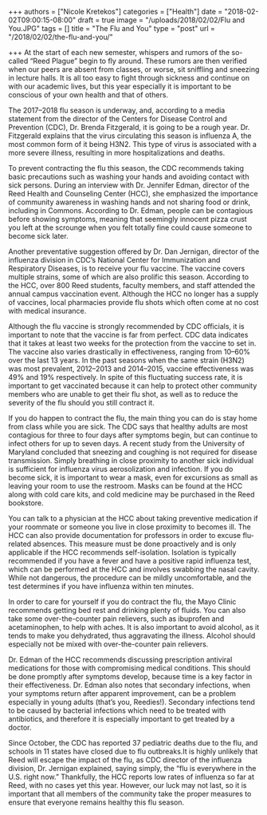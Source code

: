 +++
authors = ["Nicole Kretekos"]
categories = ["Health"]
date = "2018-02-02T09:00:15-08:00"
draft = true
image = "/uploads/2018/02/02/Flu and You.JPG"
tags = []
title = "The Flu and You"
type = "post"
url = "/2018/02/02/the-flu-and-you/"

+++
At the start of each new semester, whispers and rumors of the so-called “Reed Plague” begin to fly around. These rumors are then verified when our peers are absent from classes, or worse, sit sniffling and sneezing in lecture halls. It is all too easy to fight through sickness and continue on with our academic lives, but this year especially it is important to be conscious of your own health and that of others. 

The 2017–2018 flu season is underway, and, according to a media statement from the director of the Centers for Disease Control and Prevention (CDC), Dr. Brenda Fitzgerald, it is going to be a rough year. Dr. Fitzgerald explains that the virus circulating this season is influenza A, the most common form of it being H3N2. This type of virus is associated with a more severe illness, resulting in more hospitalizations and deaths.

To prevent contracting the flu this season, the CDC recommends taking basic precautions such as washing your hands and avoiding contact with sick persons. During an interview with Dr. Jennifer Edman, director of the Reed Health and Counseling Center (HCC), she emphasized the importance of community awareness in washing hands and not sharing food or drink, including in Commons. According to Dr. Edman, people can be contagious before showing symptoms, meaning that seemingly innocent pizza crust you left at the scrounge when you felt totally fine could cause someone to become sick later. 

Another preventative suggestion offered by Dr. Dan Jernigan, director of the influenza division in CDC’s National Center for Immunization and Respiratory Diseases, is to receive your flu vaccine. The vaccine covers multiple strains, some of which are also prolific this season. According to the HCC, over 800 Reed students, faculty members, and staff attended the annual campus vaccination event. Although the HCC no longer has a supply of vaccines, local pharmacies provide flu shots which often come at no cost with medical insurance.

Although the flu vaccine is strongly recommended by CDC officials, it is important to note that the vaccine is far from perfect. CDC data indicates that it takes at least two weeks for the protection from the vaccine to set in. The vaccine also varies drastically in effectiveness, ranging from 10–60% over the last 13 years. In the past seasons when the same strain (H3N2) was most prevalent, 2012–2013 and 2014–2015, vaccine effectiveness was 49% and 19% respectively. In spite of this fluctuating success rate, it is important to get vaccinated because it can help to protect other community members who are unable to get their flu shot, as well as to reduce the severity of the flu should you still contract it. 

If you do happen to contract the flu, the main thing you can do is stay home from class while you are sick. The CDC says that healthy adults are most contagious for three to four days after symptoms begin, but can continue to infect others for up to seven days. A recent study from the University of Maryland concluded that sneezing and coughing is not required for disease transmission. Simply breathing in close proximity to another sick individual is sufficient for influenza virus aerosolization and infection. If you do become sick, it is important to wear a mask, even for excursions as small as leaving your room to use the restroom. Masks can be found at the HCC along with cold care kits, and cold medicine may be purchased in the Reed bookstore.

You can talk to a physician at the HCC about taking preventive medication if your roommate or someone you live in close proximity to becomes ill. The HCC can also provide documentation for professors in order to excuse flu-related absences. This measure must be done proactively and is only applicable if the HCC recommends self-isolation. Isolation is typically recommended if you have a fever and have a positive rapid influenza test, which can be performed at the HCC and involves swabbing the nasal cavity. While not dangerous, the procedure can be mildly uncomfortable, and the test determines if you have influenza within ten minutes. 

 In order to care for yourself if you do contract the flu, the Mayo Clinic recommends getting bed rest and drinking plenty of fluids. You can also take some over-the-counter pain relievers, such as ibuprofen and acetaminophen, to help with aches. It is also important to avoid alcohol, as it tends to make you dehydrated, thus aggravating the illness. Alcohol should especially not be mixed with over-the-counter pain relievers.

Dr. Edman of the HCC recommends discussing prescription antiviral medications for those with compromising medical conditions. This should be done promptly after symptoms develop, because time is a key factor in their effectiveness. Dr. Edman also notes that secondary infections, when your symptoms return after apparent improvement, can be a problem especially in young adults (that’s you, Reedies!). Secondary infections tend to be caused by bacterial infections which need to be treated with antibiotics, and therefore it is especially important to get treated by a doctor.

Since October, the CDC has reported 37 pediatric deaths due to the flu, and schools in 11 states have closed due to flu outbreaks.It is highly unlikely that Reed will escape the impact of the flu, as CDC director of the influenza division, Dr. Jernigan explained, saying simply, the “flu is everywhere in the U.S. right now.” Thankfully, the HCC reports low rates of influenza so far at Reed, with no cases yet this year. However, our luck may not last, so it is important that all members of the community take the proper measures to ensure that everyone remains healthy this flu season.